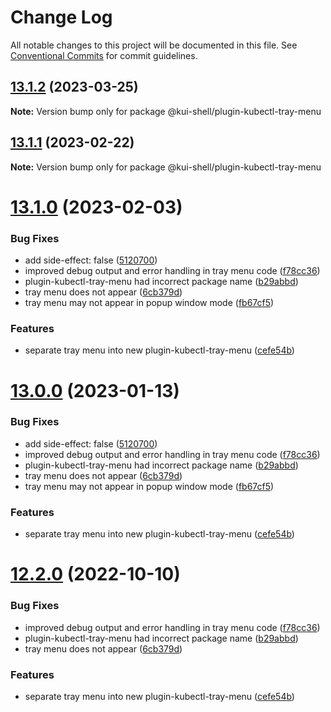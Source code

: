 # Change Log

All notable changes to this project will be documented in this file.
See [Conventional Commits](https://conventionalcommits.org) for commit guidelines.

## [13.1.2](https://github.com/IBM/kui/compare/v13.1.1...v13.1.2) (2023-03-25)

**Note:** Version bump only for package @kui-shell/plugin-kubectl-tray-menu





## [13.1.1](https://github.com/IBM/kui/compare/v13.1.0...v13.1.1) (2023-02-22)

**Note:** Version bump only for package @kui-shell/plugin-kubectl-tray-menu





# [13.1.0](https://github.com/IBM/kui/compare/v4.5.0...v13.1.0) (2023-02-03)


### Bug Fixes

* add side-effect: false ([5120700](https://github.com/IBM/kui/commit/5120700))
* improved debug output and error handling in tray menu code ([f78cc36](https://github.com/IBM/kui/commit/f78cc36))
* plugin-kubectl-tray-menu had incorrect package name ([b29abbd](https://github.com/IBM/kui/commit/b29abbd))
* tray menu does not appear ([6cb379d](https://github.com/IBM/kui/commit/6cb379d))
* tray menu may not appear in popup window mode ([fb67cf5](https://github.com/IBM/kui/commit/fb67cf5))


### Features

* separate tray menu into new plugin-kubectl-tray-menu ([cefe54b](https://github.com/IBM/kui/commit/cefe54b))





# [13.0.0](https://github.com/IBM/kui/compare/v4.5.0...v13.0.0) (2023-01-13)


### Bug Fixes

* add side-effect: false ([5120700](https://github.com/IBM/kui/commit/5120700))
* improved debug output and error handling in tray menu code ([f78cc36](https://github.com/IBM/kui/commit/f78cc36))
* plugin-kubectl-tray-menu had incorrect package name ([b29abbd](https://github.com/IBM/kui/commit/b29abbd))
* tray menu does not appear ([6cb379d](https://github.com/IBM/kui/commit/6cb379d))
* tray menu may not appear in popup window mode ([fb67cf5](https://github.com/IBM/kui/commit/fb67cf5))


### Features

* separate tray menu into new plugin-kubectl-tray-menu ([cefe54b](https://github.com/IBM/kui/commit/cefe54b))





# [12.2.0](https://github.com/IBM/kui/compare/v4.5.0...v12.2.0) (2022-10-10)


### Bug Fixes

* improved debug output and error handling in tray menu code ([f78cc36](https://github.com/IBM/kui/commit/f78cc36))
* plugin-kubectl-tray-menu had incorrect package name ([b29abbd](https://github.com/IBM/kui/commit/b29abbd))
* tray menu does not appear ([6cb379d](https://github.com/IBM/kui/commit/6cb379d))


### Features

* separate tray menu into new plugin-kubectl-tray-menu ([cefe54b](https://github.com/IBM/kui/commit/cefe54b))
